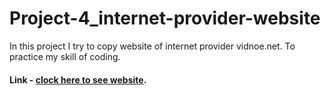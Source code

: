 # Project-4_internet-provider-website
In this project I try to copy website of internet provider vidnoe.net. To practice my skill of coding.

#### Link - [clock here to see website](https://olirun.github.io/Project-4__Internet-provider-website/).
